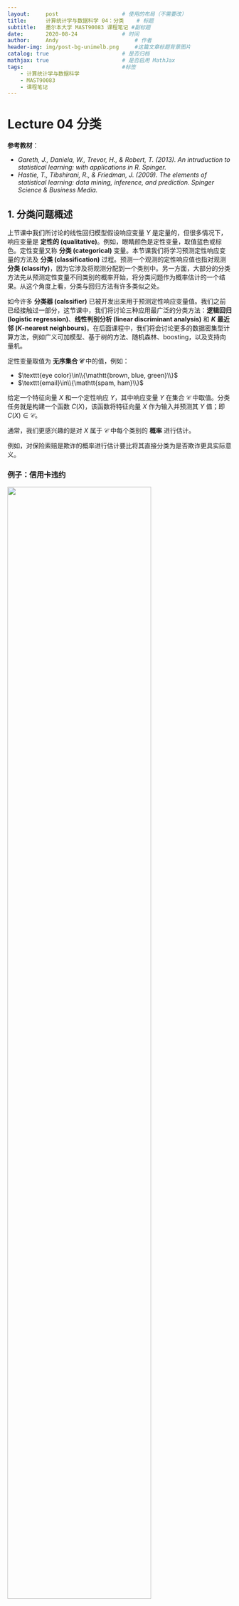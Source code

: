 ```yaml
---
layout:     post   				    # 使用的布局（不需要改）
title:      计算统计学与数据科学 04：分类   	# 标题 
subtitle:   墨尔本大学 MAST90083 课程笔记 #副标题
date:       2020-08-24				# 时间
author:     Andy 						# 作者
header-img: img/post-bg-unimelb.png 	#这篇文章标题背景图片
catalog: true 						# 是否归档
mathjax: true                       # 是否启用 MathJax
tags:								#标签
    - 计算统计学与数据科学
    - MAST90083
    - 课程笔记
---
```


# Lecture 04  分类

**参考教材**：

* *Gareth, J., Daniela, W., Trevor, H., & Robert, T. (2013). An intruduction to statistical learning: with applications in R. Spinger.*
* *Hastie, T., Tibshirani, R., & Friedman, J. (2009). The elements of statistical learning: data mining, inference, and prediction. Spinger Science & Business Media.*

## 1. 分类问题概述

上节课中我们所讨论的线性回归模型假设响应变量 $Y$ 是定量的，但很多情况下，响应变量是 **定性的 (qualitative)**。例如，眼睛颜色是定性变量，取值蓝色或棕色。定性变量又称 **分类 (categorical)** 变量。本节课我们将学习预测定性响应变量的方法及 **分类 (classification)** 过程。预测一个观测的定性响应值也指对观测 **分类 (classify)**，因为它涉及将观测分配到一个类别中。另一方面，大部分的分类方法先从预测定性变量不同类别的概率开始，将分类问题作为概率估计的一个结果。从这个角度上看，分类与回归方法有许多类似之处。

如今许多 **分类器 (calssifier)** 已被开发出来用于预测定性响应变量值。我们之前已经接触过一部分，这节课中，我们将讨论三种应用最广泛的分类方法：**逻辑回归 (logistìc regression)**、**线性判别分析 (linear discriminant analysis)** 和 **$K$ 最近邻 ($K$-nearest neighbours)**。在后面课程中，我们将会讨论更多的数据密集型计算方法，例如广义可加模型、基于树的方法、随机森林、boosting，以及支持向量机。

定性变量取值为 **无序集合 $\mathcal C$** 中的值，例如：

* $\texttt{eye color}\in\\{\mathtt{brown, blue, green}\\}$
* $\texttt{email}\in\\{\mathtt{spam, ham}\\}$

给定一个特征向量 $X$ 和一个定性响应 $Y$，其中响应变量 $Y$ 在集合 $\mathcal C$ 中取值。分类任务就是构建一个函数 $C(X)$，该函数将特征向量 $X$ 作为输入并预测其 $Y$ 值；即 $C(X) \in \mathcal C$。

通常，我们更感兴趣的是对 $X$ 属于 $\mathcal C$ 中每个类别的 **概率** 进行估计。

例如，对保险索赔是欺诈的概率进行估计要比将其直接分类为是否欺诈更具实际意义。

### 例子：信用卡违约

<img src="http://andy-blog.oss-cn-beijing.aliyuncs.com/blog/2020-11-07-WX20201107-132447%402x.png" width="80%">

<span style="font-size:10pt"> <span style="color:steelblue;font-weight:bold">图 1</span>：`Default` 数据集。**左图**：部分个体的年收入与月信用卡余额关系。信用卡违约的个体标记为 “$+$”，未违约的个体标记为 “$\circ$”。**中图**：`default` 关于 `balance` 函数的箱型图。**右图**：`default` 关于 `income` 函数的箱型图。</span>

## 2. 为什么线性回归不可用

假设在上面的 `Default` 分类任务中，我们将响应变量编码为：

$$Y=\begin{cases}0 & \text{if }\texttt{NO} \\[2ex] 1 & \text{if }\texttt{YES}\end{cases}$$

我们可以简单地对 $X$ 进行 $Y$ 的线性回归，并且如果 $Y> 0.5$ 就将其分类为 $\texttt{YES}$ 吗？

* 在这种二元结果的情况下，线性回归可以很好地用作分类器，并且它等效于我们稍后将讨论的 **线性判别分析**。
* 由于总体的 $E(Y\mid X=x)=\Pr (Y=1\mid X=x)$，我们可能认为回归可以完美解决此任务。
* 然而，**线性** 回归可能会产生小于 $0$ 或大于 $1$ 的概率。因此，**逻辑回归 (logistic regression)** 更为合适。

<img src="http://andy-blog.oss-cn-beijing.aliyuncs.com/blog/2020-11-07-WX20201107-134623%402x.png" width="80%">

<span style="font-size:10pt"> <span style="color:steelblue;font-weight:bold">图 2</span>：`Default` 数据分类。**左图**：线性回归估计的 `default` 概率。可以看到，其中一些数据上估计的概率值是负数。橙色标记表示按照 $0/1$ 编码的 `default` 值 ($\texttt{NO}$ 或 $\texttt{YES}$)。**右图**：逻辑回归预测的 `default` 概率，所有估计的概率均落在 $0$ 到 $1$ 之间。</span>

橙色标记表示响应 $Y$ 为 $0$ 或 $1$。可以看到，线性回归无法很好地估计 $\Pr(Y=1\mid X)$，而逻辑回归似乎非常适合该任务。

现在，假设我们有一个具有三种可能值的响应变量。例如，对于急诊室中的病人，我们需要根据他们的症状对其进行分类：`stroke` (中风)、`drug overdose` (服药过量) 和 `epileptic seizure` (癫痫发作)。考虑用一个定量的响应变量 $Y$ 对这些值编码：

$$Y=\begin{cases}1 & \text{if }\texttt{stroke} \\[2ex] 2 & \text{if }\texttt{drug overdose}\\[2ex] 3 & \text{if }\texttt{epileptic seizure}\end{cases}$$

我们可以根据这些编码，并结合一系列预测变量 $X_1,\dots,X_p$ 通过最小二乘法建立线性回归模型来预测 $Y$。

但是，这种做法存在一个问题：上面的编码方式实际默认了一个有序的输出，它实际上暗示了 `stroke` 和 `drug overdose` 之间的差异与 `drug overdose` 和 `epileptic seizure` 之间的差异是相同的。然而，实际上并没有特别的原因必需这样，我们同样可以选择另一种编码顺序。对一个二元定性响应变量而言，这种做法不会影响最终结果，例如，病人的身体状况只有两种可能 `stroke` 和 `drug overdose`，这种情况下，即使我们改变编码顺序，线性回归最后依然会给出相同的结果。然而，对于两个以上水平的响应变量而言，不同的编码顺序将产生完全不同的线性模型，继而导致对于同一测试观测产生不同的预测类别。

如果响应变量值确实存在一个自然的程度顺序，例如温和、中等和剧烈，并且温和和中等的程度差距与中等和剧烈的程度差距是相近的，那么将其编码为 $1,2,3$ 是合理的。但是请注意，**通常我们不能将一个定性的响应变量自然地转换为两个水平以上的定量变量来建立回归模型。**

这种情况下，线性回归不再适用。**多类别逻辑回归 (Multiclass Logistic Regression)** 或者 **判别分析 (Discriminant Analysis)** 更为合适。

## 3. 逻辑回归

### 3.1 逻辑回归模型

为了简化，我们记 $p(X)=\Pr(Y=1\mid X)$。考虑利用 `balance` 预测 `default`。

如前所述，线性回归在处理分类问题时无法保证结果概率落在 $0$ 到 $1$ 之间，为避免这类问题，我们必须找到一个函数建立针对 $p(X)$ 的模型，使对任意 $X$ 值该函数的输出结果都在 $0$ 和 $1$ 之间。

有许多函数可以满足上述要求。在逻辑回归中，采用以下 **逻辑函数 (logistic function)** 形式：

$$p(X)=\dfrac{e^{\beta_0 + \beta_1 X}}{1+ e^{\beta_0 + \beta_1 X}}$$

可以看到，无论 $\beta_0$、$\beta_1$ 或 $X$ 取值如何，$p(X)$ 的值始终落在 $0$ 到 $1$ 之间。

通过整理，可得

$$\log \left(\dfrac{p(X)}{1-p(X)}\right)=\beta_0 + \beta_1 X$$

这种单调变换称为 $p(X)$ 的 **对数几率 (log odds)** 或 **分对数 (logit)**。

### 3.2 估计回归系数

我们使用 **最大似然 (maximum likelihood)** 对模型参数进行估计。

其基本思想是：寻找 $\beta_0$ 和 $\beta_1$ 的一个估计，使得通过逻辑函数得到的每个人的违约预测概率 $\hat p(x_i)$ 最大可能地与违约的观测情况接近。即，求出的估计 $\hat \beta_0$ 和 $\hat \beta_1$，使得所有违约人的值接近于 $1$ ，而未违约人的值接近于 $0$。

这可以通过 **似然函数 (likelihood function)** 表述，其形式如下：

$$\ell (\beta_0,\beta_1) = \prod_{i:y_i=1}p(x_i)\prod_{i:y_i=0}(1- p(x_i))$$

它给出了在数据中已观察到的 $0$ 和 $1$ 的概率。我们选择能够使观测数据的似然函数最大化的 $\beta_0$ 和 $\beta_1$。

大多数统计软件包都可以通过最大似然拟合线性逻辑回归模型。在 R 中，我们可以使用 `glm()` 函数来拟合逻辑回归模型。

表 1 显示了 `Default` 数据中，建立用 `balance` 预测 `default = YES` 概率的逻辑回归模型的系数估计和其他相关信息。可以看到，$\hat \beta_1 =0.0055$，这表示信用卡余额 `bal­ance` 越多，发生违约 `default` 的概率就越大。更准确地说，`balance` 每增加一个单位，`default` 的 log odds 就增加 $0.0055$ 个单位。

<span style="font-size:10pt"> <span style="color:steelblue;font-weight:bold">表 1</span>：在 `Default` 数据中，建立用 `balance` 预测 `default` 概率的逻辑回归模型的系数估计。`balance` 每增加一个单位，`default` 的 log odds 增加 $0.0055$ 个单位。</span>

||系数|标准误|$Z$ 统计量|p 值|
|--|:--:|:--:|:--:|:--:|
|`Intercept`|$-10.6513$|$0.3612$|$-29.5$|$< 0.0001$|
|`balance`|$0.0055$|$0.0002$|$24.9$|$< 0.0001$|

表 1 中逻辑回归模型的输出结果与之前的线性回归输出的结果是类似的。例如，系数估计的准确性可通过计算标准误来衡量。表 1 中的 $Z$ 统计量和线性回归模型输出的 $t$ 统计量的作用是一样的，如 $\beta_1$ 的 $Z$ 统计量等于 $\hat \beta_1 / SE(\hat \beta_1)$。当 $Z$ 统计量的绝对值很大时，说明零假设 $H_0: \beta_1=0$ 不成立。零假设也就是 $p(X)=\frac{e^{\beta_0}}{1+e^{\beta_0}}$，表示 `default` 概率不依赖于 `balance`。由于表 1 中 `balance` 的 p 值很小，因此拒绝 $H_0$，表明 `default` 概率与 `balance` 之间确实存在关系。另外，这里截距项估计通常意义不大，主要作用是调节平均拟合概率使之与真实数据实际 odds 更接近。

### 3.3 预测

对于某个信用卡余额 `balance` 为 $1000$ 美元的个体，其估计的违约 `default = YES` 概率是多少？

$$\hat p(X)=\dfrac{e^{\hat \beta_0 + \hat \beta_1 X}}{1+e^{\hat \beta_0 + \hat \beta_1 X}}=\dfrac{e^{-10.6513 + 0.0055\times 1000}}{1+e^{-10.6513 + 0.0055\times 1000}}=0.006$$

对于 `balance` 为 $2000$ 美元的个体呢？

$$\hat p(X)=\dfrac{e^{\hat \beta_0 + \hat \beta_1 X}}{1+e^{\hat \beta_0 + \hat \beta_1 X}}=\dfrac{e^{-10.6513 + 0.0055\times 2000}}{1+e^{-10.6513 + 0.0055\times 2000}}=0.586$$

可见，对于某个个体，信用卡余额 (`balance`) 越高，其违约 (`default = YES`) 的概率也越高。

另外，我们还可以尝试用定性预测变量 `student` 来拟合逻辑回归模型。我们将 `student` 编码为一个虚拟变量 `student [YES]`：学生为 $1$，非学生为 $0$。表 2 给出了用 `student` 预测 `default` 概率的逻辑回归模型的结果，可以看出虚拟变量的系数值是正的，其 p 值也是显著的。这表明学生比非学生更容易违约。

<span style="font-size:10pt"> <span style="color:steelblue;font-weight:bold">表 2</span>：在 `Default` 数据中，建立用 `student` 预测 `default` 概率的逻辑回归模型的系数估计。`student` 用一个虚拟变量 `student [YES]` 编码，$1$ 代表学生，$0$ 代表非学生。</span>

||系数|标准误|$Z$ 统计量|p 值|
|--|:--:|:--:|:--:|:--:|
|`Intercept`|$-3.5041$|$0.0707$|$-49.55$|$< 0.0001$|
|`student [YES]`|$0.4049$|$0.1150$|$3.52$|$0.0004$|

$$\widehat{\Pr}(\texttt{default}=\texttt{YES} \mid \texttt{student}=\texttt{YES})=\dfrac{e^{-3.5041+0.4049\times 1}}{1+e^{-3.5041+0.4049\times 1}}=0.0431$$

$$\widehat{\Pr}(\texttt{default}=\texttt{YES} \mid \texttt{student}=\texttt{NO})=\dfrac{e^{-3.5041+0.4049\times 0}}{1+e^{-3.5041+0.4049\times 0}}=0.0292$$

可以看到，学生比非学生违约概率更大。

### 3.4 多元逻辑回归

现在考虑预测一个二元响应变量受多个因素影响的情况。类似于之前的多元线性回归，我们可以将二元逻辑回归推广到多元情况：

$$\log \left(\dfrac{p(X)}{1-p(X)}\right)=\beta_0 + \beta_1 X_1 + \cdots + \beta_p X_p$$

这里，$X=(X_1,\dots,X_p)$ 表示 $p$ 个预测变量，这种情况下，逻辑函数为：

$$p(X)=\dfrac{e^{\beta_0 + \beta_1 X_1 + \cdots + \beta_p X_p}}{1+ e^{\beta_0 + \beta_1 X_1 + \cdots + \beta_p X_p}}$$

和之前一样，我们可以通过最大似然方法估计系数 $\beta_0,\beta_1,\dots,\beta_p$。

表 3 给出了用 `balance`、`income` 和 `student` 三个预测变量对 `default` 概率建立的逻辑回归模型的系数估计。

<span style="font-size:10pt"> <span style="color:steelblue;font-weight:bold">表 3</span>：在 `Default` 数据中，结合 `balance`、`income`、`student` 三个预测变量建立的预测 `default` 概率的逻辑回归模型的系数估计。`student` 用一个虚拟变量 `student [YES]` 编码，$1$ 代表学生，$0$ 代表非学生。`income` 的单位为千美元。</span>

||系数|标准误|$Z$ 统计量|p 值|
|--|:--:|:--:|:--:|:--:|
|`Intercept`|$-10.8690$|$0.4923$|$-22.08$|$< 0.0001$|
|`balance`|$0.0057$|$0.0002$|$24.74$|$< 0.0001$|
|`income`|$0.0030$|$0.0082$|$0.37$|$0.7115$|
|`student [YES]`|$-0.6468$|$0.2362$|$-2.74$|$0.0062$|

表 3 的结果有点出乎意料。其中 `balance` 和 `student [YES]` 的 p 值很小，意味着两者对 `default` 概率是有影响的。然而这里 `student [YES]` 系数是负数，说明学生要比非学生的违约概率更低，这似乎和我们之前在单变量逻辑回归中得到的结论相矛盾。

<img src="http://andy-blog.oss-cn-beijing.aliyuncs.com/blog/2020-11-07-WX20201107-155801%402x.png" width="80%">

<span style="font-size:10pt"> <span style="color:steelblue;font-weight:bold">图 3</span>：`Default` 数据集的混淆现象。**左图**：学生 (橙色) 与非学生 (蓝色) 的违约率。实线表示违约率与 `balance` 的函数关系，水平虚线是考虑所有变量时的违约率。**右图**：学生 (橙色) 与非学生 (蓝色) 的 `balance` 的箱型图。</span>

图 3 对这个看似矛盾的问题从图像上给予解释：

* 通常，学生的信用卡余额 (`balance`) 要比非学生高，而 `balance` 与违约率之间又存在正相关关系，因此，学生的 **边缘违约率 (marginal default rate)** 实际上要高于非学生。
* 但是，对于每个给定的 `balance` 水平，学生的违约率都要低于非学生。
* 多元逻辑回归可以帮助我们发现这点。

#### 例子：南非心脏病

* 80 年代初来自南非西开普的 $160$ 例 MI (心肌梗塞) 和 $302$ 例对照 (所有年龄在 15-64 岁的男性)。
* 该地区的总体患病率很高：$5.1\%$。图 4 中的散点图矩阵中显示了对 $7$ 个预测变量 (风险因素) 的测量。
* 目标是确定风险因素的相对强度和方向。
* 这是一项旨在对公众进行健康饮食教育的干预研究的一部分。

<img src="http://andy-blog.oss-cn-beijing.aliyuncs.com/blog/2020-11-07-Picture1.png" width="80%">

<span style="font-size:10pt"> <span style="color:steelblue;font-weight:bold">图 4</span>：南非心脏病数据的散点图矩阵。响应采用颜色编码：病例 (MI) 为红色，控制组为青绿色。其中，`famhist` 是一个二元变量：$1$ 表示具有 MI 家族病史。</span>

R 代码：

```
heartfit <-glm(chd∼.,data=heart ,family=binomial)
summary(heartfit)
```

输出结果：

```
Call:
glm(formula = chd ∼ ., family=binomial, data=heart)

Coefficients :
                Estimate    Std. Error  z value  Pr(>|z|)

(Intercept)    -4.1295997   0.9641558  -4.283    1.84e-05  ***
sbp             0.0057607   0.0056326   1.023    0.30643
tobacco         0.0795256   0.0262150   3.034    0.00242   **
ldl             0.1847793   0.0574115   3.219    0.00129   **
famhistPresent  0.9391855   0.2248691   4.177    2.96e-05  ***
obesity        -0.0345434   0.0291053  -1.187    0.23529
alcohol         0.0006065   0.0044550   0.136    0.89171
age             0.0425412   0.0101749   4.181    2.90e-05  ***

(Dispersion parameter for binomial family taken to be 1)

    Null deviance: 596.11 on 461 degrees of freedom
Residual deviance: 483.17 on 454 degrees of freedom
AIC: 499.17
```

#### 病例对照抽样和逻辑回归

* 在南非心脏病数据集中，有 $160$ 个病例和 $302$ 个控制对照，病例占比约 $\tilde \pi = 0.35$。然而，MI 在该地区的实际流行率为 $π= 0.05$。
* 使用病例-对照样本，我们可以准确地估计回归参数 $\beta_j$ (如果我们的模型是正确的)；但是，对于常数项 $\beta_0$ 的估计不正确。
* 我们可以通过简单变换来校正估计的截距

  $$\hat \beta_0^* = \hat \beta_0 + \log \dfrac{\pi}{1-\pi} - \log \dfrac{\tilde \pi}{1- \tilde \pi} $$

* 通常，这种情况比较少见，我们一般对于系数和截距项的估计会全部接受。另外，一般而言，高达 (病例数) 五倍的控制组数量已经足够了。

<img src="http://andy-blog.oss-cn-beijing.aliyuncs.com/blog/2020-11-07-WX20201107-164427%402x.png" width="60%">

<span style="font-size:10pt"> <span style="color:steelblue;font-weight:bold">图 5</span>：与病例相比，对控制组进行更多采样可以减小参数估计的方差。但是在经过大约 5:1 的比率后，这种方差减小的趋势明显变小了。</span>

### 3.5 多类别逻辑回归

到目前为止，我们已经讨论了二分类逻辑回归。我们可以很容易将其推广到多分类问题。其中，一种版本 (在 R 包 `glmnet` 中使用) 具有以下对称形式：

$$\Pr(Y=k\mid X)=\dfrac{e^{\beta_{0k}+ \beta_{1k}X_1 +\cdots + \beta_{pk}X_p}}{\sum_{\ell=1}^{K} e^{\beta_{0\ell}+ \beta_{1\ell}X_1 +\cdots + \beta_{p\ell}X_p}}$$

这里，**每个** 类都具有一个线性函数。

(我们可能已经意识到，像二分类类逻辑回归一样，这里实际上只需要 $K−1$ 个线性函数。)

我们将其称为 **多类别逻辑回归 (multiclass/multinomial logistic regression)**。

## 4. 判别分析

在二元响应变量的情况下，逻辑回归根据其逻辑函数直接对概率 $\Pr(Y=k\mid X=x)$ 建模。用统计语言说，即给定预测变量 $X$，建立响应变量 $Y$ 的条件分布模型。

现在，我们考虑另外一类间接估计这些概率的方法：

* 在这类方法中，我们分别对每种响应分类 (给定的 $Y$) 建模预测变量 $X$ 的分布 $\Pr(X\mid Y=k)$，然后运用 **贝叶斯定理 (Bayes theorem)** 翻转，来估计 $\Pr(Y=k\mid X=x)$。
* 当我们将每一类假设为正态 (高斯) 分布时，我们将得到线性或者二次判别分析。
* 但是，这种方法非常普遍，我们也可以使用其他版本。这里，我们将重点关注正态分布。

那么，为什么我们已经有了逻辑回归，还要使用另一类方法呢?

通常，有如下几个方面的原因：

1. 当不同类别之间的区分度很高时，逻辑回归模型的参数估计不够稳定，而线性判别分析不存在这个问题。
2. 如果样本数 $n$ 比较小，而且在每一类响应分类中预测变量 $X$ 都近似服从正态分布，那么线性判别分析要比逻辑回归更稳定。
3. 如前所述，当响应变量的分类多于两类时，线性判别分析应用更普遍，因为它还提供了数据的低维视图。

### 4.1 运用贝叶斯定理进行分类

假设观测分成 $K$ 类，$K\ge 2$，即定性响应变最 $Y$ 可以取 $K$ 个不同的无序值。这种情况下，**贝叶斯定理 (Bayes thcorem)** 可以表述为：

$$\Pr(Y=k\mid X=x)=\dfrac{\Pr(X=x\mid Y=k)\cdot \Pr(Y=k)}{\Pr(X=x)}$$

将其稍作变换以进行判别分析：

$$\Pr(Y=k\mid X=x)=\dfrac{\pi_k f_k(x)}{\sum_{l=1}^{K}\pi_l f_l(x)}$$

其中，

* $f_k(x)=\Pr(X=x\mid Y=k)$ 表示第 $k$ 类观测的 $X$ 的 **密度函数 (density function)**。这里，我们将在每个类中分别使用正态密度。
* $\pi_k=\Pr(Y=k)$ 表示第 $k$ 类的 **边缘 (marginal)** 或者 **先验 (prior)** 概率。

我们将一个新的数据点分到其概率密度最高的类别中。

<img src="http://andy-blog.oss-cn-beijing.aliyuncs.com/blog/2020-11-07-WX20201107-173527%402x.png" width="80%">

<span style="font-size:10pt"> <span style="color:steelblue;font-weight:bold">图 6</span>：二元响应变量下，不同先验分布的情况。**左图**：类别 1 和 类别 2 的先验概率均为 $0.5$。**右图**：类别 1 和 类别 2 的先验概率分别为 $0.3$ 和 $0.7$。</span>

当先验不同时，我们也会将其考虑在内，并比较 $\pi_k f_k(x)$。在右图中，我们将其分到粉红色表示的类别中，注意，此时决策边界已偏向左侧。

### 4.2 $p=1$ 情况下的线性判别分析

假设 $p = 1$，即只有一个预测变量。假设 $f_k(x)$ 是 **正态的 (nonnal)** 或 **高斯的 (Gaussian)**。在一维的情况下，正态密度函数形式为：

$$f_k(x)=\dfrac{1}{\sqrt{2\pi}\sigma_k}e^{-\frac{1}{2}\left(\frac{x-\mu_k}{\sigma_k}\right)^2}$$

这里，$\mu_k$ 表示第 $k$ 类的均值，$\sigma_k^2$ 表示第 $k$ 类的方差。我们假设所有类别的方差都相同，即 $\sigma_k=\sigma$。

将其代入贝叶斯公式，我们得到一个关于 $p_k(x)=\Pr(Y=k\mid X=x)$ 的相当复杂的表达式：

$$p_k(x)=\dfrac{\pi_k \dfrac{1}{\sqrt{2\pi}\sigma}e^{-\frac{1}{2}\left(\frac{x-\mu_k}{\sigma}\right)^2}}{\sum_{l=1}^{K}\pi_l \dfrac{1}{\sqrt{2\pi}\sigma}e^{-\frac{1}{2}\left(\frac{x-\mu_l}{\sigma}\right)^2}}$$

不过，我们可以对其进行一些简化。

#### 判别函数

为了对 $X = x$ 进行分类，我们需要查看 $p_k(x)$ 中的最大值对应的 $k$。通过对上式两边取对数，并舍弃那些不依赖于 $k$ 的项，这等价于将 $x$ 分配到下面 **判别得分 (discriminant score)** 最大的类：

$$\delta_k(x)=x\cdot \dfrac{\mu_k}{\sigma^2}-\dfrac{\mu_k^2}{2\sigma^2}+\log(\pi_k)$$

注意到，$\delta_k(x)$ 是一个关于 $x$ 的 **线性函数**，这也是 LDA 中线性名称的由来。

如果存在 $K = 2$ 个类别且 $\pi_1=\pi_2=0.5$，那么 **决策边界 (decision boundary)** 将位于：

$$x=\dfrac{\mu_1 + \mu_2}{2}$$

#### 例子

如图 7 的左图，显示了两个正态密度函数 $f_1(x)$ 和 $f_2(x)$，它们分别代表两个不同的分类，其均值和方差分别为 $\mu_1=-1.5, \mu_2=1.5, \sigma^2=1$。

<img src="http://andy-blog.oss-cn-beijing.aliyuncs.com/blog/2020-11-07-WX20201107-184744%402x.png" width="80%">

<span style="font-size:10pt"> <span style="color:steelblue;font-weight:bold">图 7</span>：**左图**：两个一维的正态密度函数，竖直虚钱代表贝叶斯决策边界。**右图**：分别来自两类 $20$ 个观测的直方图，竖直虚钱代表贝叶斯决策边界，竖直实线代表通过训练数据得到的 LDA 决策估计边界。</span>

可以看到，这两个密度函数存在重叠部分，所以给定观测 $X=x$，其响应类别存在不确定性。如果假设观测来自每一类的概率相等，即 $\pi_1=\pi_2=0.5$，那么根据之前的决策边界公式可知，如果 $x < 0$，则将观测分给第一类，否则分给第二类。

在这个例子中，我们事先知道每一类 $X$ 都服从高斯分布，且分布参数都是已知的，因此这里我们可以直接计算出贝叶斯分类器。

但在实践中，我们通常无法直接计算出贝叶斯分类器，因为我们并不知道这些参数；我们有的只是训练数据。在这种情况下，即使我们知道每个类中的 $X$ 确实来自高斯分布，我们仍然估计相关参数，并将其代入决策规则。

#### 估计参数

**线性判别分析 (linear discriminant analysis, LDA)** 中，通常使用以下参数估计：

$$\begin{align}
\hat \pi_k &= \dfrac{n_k}{n} \\[2ex]
\hat \mu_k &= \dfrac{1}{n_k} \sum_{i:y_i=k} x_i \\[2ex]
\hat \sigma^2 &= \dfrac{1}{n-K}\sum_{k=1}^{K} \sum_{i:y_i=k} (x_i-\hat \mu_k)^2 = \sum_{k=1}^{K}\dfrac{n_k-1}{n-K}\cdot \hat \sigma_k^2
\end{align}$$

其中，$\hat \sigma_k^2=\frac{1}{n_k-1}\sum_{i:y_i=k}(x_i-\hat \mu_k)^2$ 是第 $k$ 类的估计方差的通常公式。

LDA 分类器将这些参数估计值代入判别得分 $\delta_k(x)$ 的公式中，并将观测 $X=x$ 分给能够使估计的判别函数 $\hat \delta_k(x)$ 最大化的类别 $k$：

$$\hat \delta_k(x)=x\cdot \dfrac{\hat \mu_k}{\hat \sigma^2}-\dfrac{\hat \mu_k^2}{2\hat \sigma^2}+\log(\hat \pi_k)$$

### 4.3 $p> 1$ 情况下的线性判别分析

现在，我们将 LDA 分类器推广至多元预测变量的情况。假设 $X=(X_1,X_2,\dots,X_p)$ 服从一个均值 $\mu_k$ 不同、协方差矩阵 $\Sigma$ 相同的 **多元高斯分布 (multivariate Gaussian)**。

<img src="http://andy-blog.oss-cn-beijing.aliyuncs.com/blog/2020-11-07-WX20201107-192947%402x.png" width="80%">

<span style="font-size:10pt"> <span style="color:steelblue;font-weight:bold">图 8</span>：图中显示的是两个多元高斯密度函数，$p=2$。**左图**：两个预测变量之间是不相关的。**右图**：两个变量之间的相关系数为 $0.7$。</span>

多元高斯分布的密度函数为：

$$f(x)=\dfrac{1}{(2\pi)^{p/2}|\Sigma|^{1/2}}e^{-\frac{1}{2}(x-\mu)^{\mathrm T}\Sigma^{-1}(x-\mu)}$$

多元 LDA 判别函数为：

$$\delta_k(x)=x^{\mathrm T}\Sigma^{-1}\mu_k - \dfrac{1}{2}\mu_k^{\mathrm T}\Sigma^{-1}\mu_k + \log \pi_k$$

尽管其形式相对复杂，但是 $\delta_k(x)=c_{k0} + c_{k1}x_1 +\cdots + c_{kp}x_p$ 仍然是一个关于 $x$ 的线性函数。

#### 例子：$p=2$ 个预测变量，$K=3$ 个响应类别

<img src="http://andy-blog.oss-cn-beijing.aliyuncs.com/blog/2020-11-07-WX20201107-194144%402x.png" width="80%">

<span style="font-size:10pt"> <span style="color:steelblue;font-weight:bold">图 9</span>：一个三类别响应变量的例子。每一类的观测均服从一个均值不同、协方差矩阵相同的多元高斯分布，其中 $p =2$。**左图**：显示的是包含每一类的 $95\%$ 概率的椭圆。虚线表示贝叶斯决策边界。**右图**：每一类各自生成 $20$ 个观测样本，黑色实线表示 LDA 决策边界，虚线表示贝叶斯决策边界。</span>

这里，$\pi_1=\pi_2=\pi_3=1/3$。

图中虚线代表 **贝叶斯决策边界 (Bayes decision boundaries)**。如果能够知道，那么在所有可能的分类器中，它们将产生最少的误分类错误。

#### 例子：Fisher 的鸢尾花数据集

<img src="http://andy-blog.oss-cn-beijing.aliyuncs.com/blog/2020-11-07-WX20201107-195020%402x.png" width="80%">

<span style="font-size:10pt"> <span style="color:steelblue;font-weight:bold">图 10</span>：Fisher 的鸢尾花数据集 `Iris` 中各预测变量的散点图矩阵。其中包含 $4$ 个预测变量：`Sepal.Length`、`Sepal.Width`、`Petal.Length`、`Petal.Width`；$3$ 个响应类别：`Setosa` (蓝色)、`Versicolor` (黄色)、`Virginica` (绿色)；并且每个类别包含 $50$ 个训练样本。
</span>

LDA 分类器对总共 $150$ 个训练样本中进行了分类，除了 $3$ 个误分类样本外，其余全部分类正确。

<img src="http://andy-blog.oss-cn-beijing.aliyuncs.com/blog/2020-11-07-WX20201107-195824%402x.png" width="80%">

<span style="margin:auto; display:table; font-size:10pt"> <span style="color:steelblue;font-weight:bold">图 11</span>：Fisher 的鸢尾花数据集 `Iris` 中，LDA 分类器得到的决策边界。</span>

当响应变量有 $K$ 类时，线性判别分析的结果可以在 $K-1$ 维图中精确查看。

为什么？ 因为 LDA 本质上将数据分类到最接近的中心点，并且它们跨越 $K−1$ 维平面，每条坐标轴表示一个类别 $k$ 的判别函数 $\delta_k(x)$。

即使当 $K> 3$ 时，我们仍然可以找到一个 “最佳” 的二维平面，使判别规则可视化。

### 4.4 从判别函数 $\delta_k(x)$ 到概率

一旦我们估计出了判别函数 $\hat \delta_k(x)$，我们就可以用它来估计不同类别的概率：

$$\widehat{\Pr}(Y=k\mid X=x)=\dfrac{e^{\hat \delta_k(x)}}{\sum_{l=1}^{K}e^{\hat \delta_l(x)}}$$

因此，将 $X=x$ 分给最大 $\hat \delta_k(x)$ 对应的类等价于将其分给使概率 $\widehat{\Pr}(Y=k\mid X=x)$ 最大化的类。

当 $K=2$ 时，如果 $\widehat{\Pr}(Y=2\mid X=x) \ge 0.5$，则将其分到类别 2；否则，将其分到类别 1。

### 4.5 例子：LDA 对信用卡违约数据分类

现在，我们将 LDA 运用于 `Default` 数据上，根据一个人的信用卡余额和学生身份预测其违约情况。LDA 对 $10000$ 个训练数据进行拟合，结果如表 4 所示。

<span style="font-size:10pt"> <span style="color:steelblue;font-weight:bold">表 4</span>：对 $10000$ 个 `Default` 数据集中的训练观测，LDA 预测与真实违约所组成的混淆矩阵。矩阵中主对角线上的元素为被正确分类的人数，而其余非对角线上的元素为被错误分类的人数。这里，LDA 对 23 个没有违约的人和 252 个违约的人的分类出现错误。</span>

<img src="http://andy-blog.oss-cn-beijing.aliyuncs.com/blog/2020-11-07-WX20201107-202715%402x.png" width="60%">

**分类错误率**：$(23 + 252)/10000 = 2.75\%$

**注意事项**：

* 上面计算的是 **训练错误率**，可能存在过拟合。在该例中，由于 $n = 10000, p=4$，所以并不需要担心这个问题。
* 如果我们总是将数据分类为 “`NO`”，那么这里错误率也仅为 $333/10000=3.33\%$。所以，一个普通的 **零分类器 (null classifier)** 也可能达到仅比 LDA 错误率高一点的效果。
* 在真实的 “`NO`” 中，错误率仅为 $23/9667 = 0.2\%$；在真实的 “`YES`” 中，错误率则高达 $252/333 = 75.7\%$。

#### 混淆矩阵

<img src="http://andy-blog.oss-cn-beijing.aliyuncs.com/blog/2020-11-07-WX20201108-003607%402x.png" width="60%">

<span style="margin:auto; display:table; font-size:10pt"> <span style="color:steelblue;font-weight:bold">图 12</span>：混淆矩阵及各相关指标计算公式。</span>

#### 错误类型

* **假阳性率 (False positive rate)**：假阳性样本 (即被分类为阳性但实际为阴性的样本) 在全部真实阴性样本中所占的比例 (例如，前面计算的 $0.2\%$)。
* **假阴性率 (False negative rate)**：假阴性样本 (即被分类为阴性但实际为阳性的样本) 在全部真实阳性样本中所占的比例 (例如，前面计算的 $75.7\%$)。

上面的混淆矩阵是通过将满足以下条件的样本分类到 `YES` 得到的：

$$\widehat{\Pr}(\texttt{Default}=\texttt{YES}\mid \texttt{Balance},\texttt{Student}) \ge 0.5$$

我们可以通过将阈值从 $0.5$ 更改为区间 $[0, 1]$ 中的某个其他值来改变以上两种错误率：

$$\widehat{\Pr}(\texttt{Default}=\texttt{YES}\mid \texttt{Balance},\texttt{Student}) \ge \text{threshold}$$

#### 调整阈值

<img src="http://andy-blog.oss-cn-beijing.aliyuncs.com/blog/2020-11-07-WX20201107-225838%402x.png" width="80%">

<span style="font-size:10pt"> <span style="color:steelblue;font-weight:bold">图 13</span>：图中显示的是对 `Default` 数据集，错误率关于分类后验概率的阈值的函数。黑色曲线代表总的错误率，蓝色曲线代表假阴性率 (即违约者被错误分类的比例)，而橙色曲线代表假阳性率 (即未违约者被错误分类的比例)。</span>

这里，为了适当降低假阴性率，我们可能希望将阈值降低到 $0.1$ 或更小。

#### ROC 曲线

ROC 曲线可以同时展示出所有可能阈值出现的以上两类错误。图 14 表示了训练数据上 LDA 分类器的 ROC 曲线。分类器的性能表现是通过 **ROC 曲线下方的面积 (area under the ROC curve, AUC)** 来表示的，该曲线能够涵盖所有可能的阈值。一个理想的 ROC 曲线会紧贴左上角，通常我们可以认为，**AUC 越大，分类器性能越好**。

<img src="http://andy-blog.oss-cn-beijing.aliyuncs.com/blog/2020-11-07-WX20201107-231243%402x.png" width="60%">

<span style="font-size:10pt"> <span style="color:steelblue;font-weight:bold">图 14</span>：关于 `Default` 数据的 LDA 分类器的 ROC 曲线。改变后验违约概率的阈值，它追踪出两类错误。真实的阈值没有显示出来。**真阳性率**：在给定阈值下，违约者被正确判断的比例。**假阳性率**：同样调值下，未违约者被错误判断的比例。理想的 ROC 曲线应该紧贴左上角，即高的真阳性率，低的假阳性率。对角虚线代表 “没有信息” 的分类器，如果学生身份和信用卡余额对违约概率没有影响，那么该直线即是我们所期望的。</span>

### 4.6 其他形式的判别分析

$$\Pr(Y=k\mid X=x)=\dfrac{\pi_k f_k(x)}{\sum_{l=1}^{K}\pi_l f_l(x)}$$

当 $f_k(x)$ 为高斯密度，并且在每一类中具有相同的协方差矩阵 $\Sigma$ 时，上式将推导出 **线性判别分析**。通过改变 $f_k(x)$ 的形式，我们可以得到不同的分类器。

* 在每个类别都服从高斯分布，但各自具有不同 $\Sigma_k$ 的情况下，我们可以推导出 **二次判别分析 (quadratic discriminant analysis, QDA)**。

* 当每个类中 $f_k(x)=\prod_{j=1}^{p}f_{jk}(x_j)$ (条件独立模型) 时，我们可以得到 **朴素贝叶斯分类器 (naive Bayes classifier)**。对于高斯分布而言，这意味着 $\Sigma_k$ 是一个对角矩阵。

* 通过提出各种特定的密度模型 $f_k(x)$，我们可以得到许多不同形式的判别分析方法，包括非参数方法。

#### 二次判别分析

与 LDA 一样， QDA 分类器也假设每一类观测都服从一个高斯分布，不同之处在于，QDA 假设每一类观测都有自己的协方差矩阵，即它假设来自第 $k$ 类的观测 $X \sim N(\mu_k,\Sigma_k)$。QDA 将样本分到能够使下面的判别函数最大化的类别 $k$ 中。

QDA 的判别函数为：

$$\delta_k(x)=-\dfrac{1}{2}(x-\mu_k)^{\mathrm T}\Sigma_k^{-1}(x-\mu_k) + \log \pi_k$$

由于这里不同类别的 $\Sigma_k$ 是不同的，所以判别函数中包含 $x$ 的二次项。

<img src="http://andy-blog.oss-cn-beijing.aliyuncs.com/blog/2020-11-07-WX20201107-234130%402x.png" width="80%">

<span style="font-size:10pt"> <span style="color:steelblue;font-weight:bold">图 15</span>：**左图**：当 $\Sigma_1=\Sigma_2$ 时，二分类问题下的贝叶斯 (紫色虚线)、LDA (黑色点线)、QDA (绿色实线) 决策边界。阴影为 QDA 决策管辖部分。由于此时贝叶斯决策边界是线性的，所以 LDA 比 QDA 更加接近真实情况。**右图**：相关说明与左图一致，但 $\Sigma_1 \ne \Sigma_2$。由于此时贝叶斯决策边界不是线性的，所以 QDA 比 LDA 更加接近真实情况。</span>

为什么假设 $K$ 类的协方差矩阵是否相同会产生如此大的差异呢？换句话说，为什么有些问题我们选择使用 LDA，而有些问题我们选择使用 QDA 呢? 

这是一个关于偏差-方差权衡的问题。当有 $p$ 个预测变量时，预测协方差矩阵需要 $p(p+1)/2$ 个参数，QDA 需要对每一类分别估计协方差矩阵，即需要 $Kp(p+1)/2$ 个参数。如果我们有 $50$ 个观测变量，那么需要 $1225$ 个参数。然而，通过假设 $K$ 类的协方差矩阵相同，LDA 模型对 $x$ 来说是线性的，这就意味着有 $Kp$ 个线性系数需要估计。所以，LDA 没有 QDA 分类器灵活度高，因此具有更低的方差，该模型具有改善预测效果的潜力，但这里也需要权衡考虑：如果 $K$ 个类具有相同方差这一假设与实际情况严重不符，那么 LDA 将产生很大的偏差。一般而言，如果训练观测数据量相对较少，LDA 是一个比 QDA 更好的决策，此时降低模型的方差很有必要。相反地，如果训练集非常大，则更倾向于使用 QDA，此时分类器的方差不再是一个主要关心的问题，或者说 $K$ 个类的协方差矩阵相同这一假设与实际情况不符。

#### 朴素贝叶斯

朴素贝叶斯假设每个类中的特征之间都是互相独立的。当特征数量 $p$ 非常大时，朴素贝叶斯非常有用，而诸如 QDA，甚至 LDA 等多元方法将无法工作。

**高斯朴素贝叶斯 (Gaussian naive Bayes)** 假设每个类的协方差矩阵 $\Sigma_k$ 都是对角矩阵：

$$\delta_k(x) \propto \log \left[\pi_k \prod_{j=1}^{p}f_{kj}(x_j)\right]=-\dfrac{1}{2}\sum_{j=1}^{p}\dfrac{(x_j-\mu_{kj})^2}{\sigma_{kj}^2} + \log \pi_k$$

这也适用于 **混合** 特征向量 (定性和定量)。如果 $X_j$ 是定性的，则在离散类别上用概率质量函数 (直方图) 代替 $f_{kj}(x_j)$。

尽管有一些很强的假设，但朴素贝叶斯通常能够产生良好的分类结果。

## 5. 不同分类方法对比

### 5.1 逻辑回归 vs. LDA

对于二分类问题，可以证明，对于 LDA

$$\log \left(\dfrac{p_1(x)}{1-p_1(x)}\right)=\log \left(\dfrac{p_1(x)}{p_2(x)}\right)=c_0 + c_1 x_1 + \cdots + c_p x_p$$

因此，它具有与逻辑回归相同的形式。

区别在于如何估计参数：

* 逻辑回归使用基于 $\Pr(Y\mid X)$ 的 **条件似然 (conditional likelihood)**，又称 **判别式学习 (discriminative learning)**。
* LDA 使用基于 $\Pr(X,Y)$ 的 **完全似然 (full likelihood)**，又称 **生成式学习 (generative learning)**。

尽管存在这些差异，但实际上二者的结果通常非常相似。

**注意**：逻辑回归也可以通过在模型中显式包含二次项来拟合 QDA 之类的二次边界。

### 5.2 线性场景 vs. 非线性场景

下面给出了 6 种不同场景下，不同分类器的测试错误率的箱型图，这里预测变量个数 $p=2$。

<img src="http://andy-blog.oss-cn-beijing.aliyuncs.com/blog/2020-11-07-WX20201108-004247%402x.png" width="90%">

<span style="margin:auto; display:table; font-size:10pt"> <span style="color:steelblue;font-weight:bold">图 16</span>：几种线性场景下，不同分类器的测试错误率的箱型图。</span>

<img src="http://andy-blog.oss-cn-beijing.aliyuncs.com/blog/2020-11-07-WX20201108-004840%402x.png" width="90%">

<span style="margin:auto; display:table; font-size:10pt"> <span style="color:steelblue;font-weight:bold">图 17</span>：几种非线性场景下，不同分类器的测试错误率的箱型图。</span>

**场景 1**：两个类分别有 $20$ 个训练观测。每一类的观测都是不相关的正态随机变量，且两类变量的均值不向。从图 16 中的左图可以看到在这种情况下 LDA 的表现良好，由于这里真实模型本身假设为 LDA 模型，所以结果与预期的一致。KNN 效果很差是因为它为了降低方差付出了代价，但却没有在偏差上获得相应补偿。QDA 也表现得比 LDA 要差，因为 QDA 适合灵活度更高的分类器，但在这里高灵活度模型并不适用。由于逻辑回归也假设线性决策边界，所以其结果只比 LDA 略微差一些。

**场景 2**：与场景 1 的假设一样，除了在每个类中，两个预测变量的相关性为 $-0.5$。图 16 中的中图显示了不同方法之间的效果比较，这些结果与场景 1 的情况几乎没有差异。

**场景 3**：从 $t$ 分布中产生 $X_1$ 和 $X_2$，每类 $50$ 个观测。$t$ 分布在形状上和正态分布很相似，但是它倾向于产生更多的极值点，也就是说，有更多的点远离均值。在这种情况下，决策边界仍然是线性的，所以逻辑回归模型比较适合。此时真实分布不符合 LDA 中的假设，由于观测并非来自正态分布，图 16 中的右图显示逻辑回归和 LDA 这两种方法明显优于其他方法，但逻辑回归比 LDA 效果要好一点。特别地，QDA 的效果差可以认为是非正态分布导致的结果。

**场景 4**：数据都由一个正态分布所产生，在第一类中预测变量的相关系数为 $0.5$，在第二类中预测变量的相关系数为 $-0.5$。这与 QDA 中的假设契合，并且产生了二次的决策边界。图 17 中的左图表明了 QDA 优于其他方法。

**场景 5**：每类中，观测来自正态分布，预测变量不相关。然而，响应值来自逻辑回归函数，预测变量为 $X_1^2,X_2^2,X_1\times X_2$。所以，这里有二次决策边界。图 17 中的中图表明了 QDA 再次呈现出最优的效果，KNN-CV 其次，线性模型的效果都很差。

**场景 6**：条件和场景 5 一样，但响应值来自一个更复杂的非线性函数，所以即使是 QDA 的二次决策边界也未能较好地拟合数据。图 17 中的右图表明 QDA 比线性方法略好些，而灵活度更高的 KNN-CV 方法是最好的。但是当 $K= 1$ 时，KNN 在所有方法里给出的结果最差。这表明了以下事实：即使数据显示出一个复杂的非线性关系，如果未能选择出一个合适的平滑度参数，非参数方法如 KNN 仍然可能给出较差的结果。

以上 6 种不同场景下的例子说明，没有哪种方法可以在各种不同场景下都明显优于其他方法：

* 当真实决策边界是线性时，LDA 和逻辑回归方法通常表现良好。
* 当真实决策边界是中等非线性时，QDA 可能会提供更好的结果。
* 最后，对于更复杂的决策边界，非参数方法 (例如：KNN) 可能会更好。但是，必须谨慎选择非参数方法的平滑度。

## 6. 总结

* 逻辑回归在分类问题中非常流行，尤其是当 $K = 2$ 时。
* 当训练样本数量 $n$ 很小，或者不同类被很好地分开，并且高斯假设合理时，LDA 会非常有用。这也适用于 $K> 2$ 的情况。
* 当特征数量 $p$ 很大时，朴素贝叶斯会非常有用。
* 更多有关逻辑回归、LDA 和 KNN 的一些比较，请参见教材第 4.5 节。

下节内容：重抽样方法
